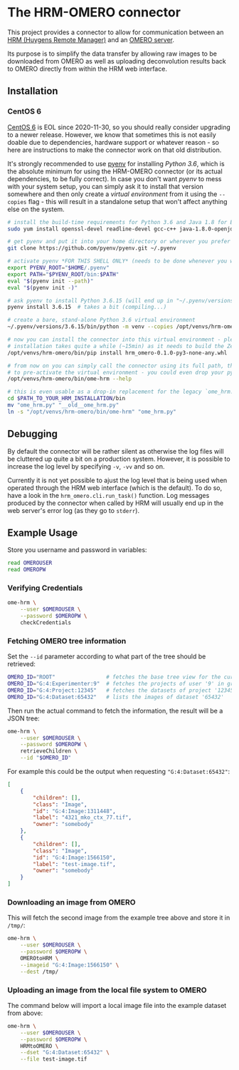# The HRM-OMERO connector

This project provides a connector to allow for communication between an [HRM (Huygens
Remote Manager)][1] and an [OMERO server][2].

Its purpose is to simplify the data transfer by allowing raw images to be downloaded
from OMERO as well as uploading deconvolution results back to OMERO directly from within
the HRM web interface.

## Installation

### CentOS 6

[CentOS 6][co6] is EOL since 2020-11-30, so you should really consider upgrading to a newer
release. However, we know that sometimes this is not easily doable due to dependencies,
hardware support or whatever reason - so here are instructions to make the connector
work on that old distribution.

It's strongly recommended to use [pyenv][3] for installing *Python 3.6*, which is the
absolute minimum for using the HRM-OMERO connector (or its actual dependencies, to be
fully correct). In case you don't want *pyenv* to mess with your system setup, you can
simply ask it to install that version somewhere and then only create a *virtual
environment* from it using the `--copies` flag - this will result in a standalone
setup that won't affect anything else on the system.

```bash
# install the build-time requirements for Python 3.6 and Java 1.8 for Bio-Formats
sudo yum install openssl-devel readline-devel gcc-c++ java-1.8.0-openjdk

# get pyenv and put it into your home directory or wherever you prefer it to be
git clone https://github.com/pyenv/pyenv.git ~/.pyenv

# activate pyenv *FOR THIS SHELL ONLY* (needs to be done whenever you want to use it)
export PYENV_ROOT="$HOME/.pyenv"
export PATH="$PYENV_ROOT/bin:$PATH"
eval "$(pyenv init --path)"
eval "$(pyenv init -)"

# ask pyenv to install Python 3.6.15 (will end up in "~/.pyenv/versions/3.6.15/")
pyenv install 3.6.15  # takes a bit (compiling...)

# create a bare, stand-alone Python 3.6 virtual environment
~/.pyenv/versions/3.6.15/bin/python -m venv --copies /opt/venvs/hrm-omero

# now you can install the connector into this virtual environment - please note that the
# installation takes quite a while (~15min) as it needs to build the ZeroC Ice bindings
/opt/venvs/hrm-omero/bin/pip install hrm_omero-0.1.0-py3-none-any.whl

# from now on you can simply call the connector using its full path, there is no need
# to pre-activate the virtual environment - you could even drop your pyenv completely:
/opt/venvs/hrm-omero/bin/ome-hrm --help

# this is even usable as a drop-in replacement for the legacy `ome_hrm.py` script:
cd $PATH_TO_YOUR_HRM_INSTALLATION/bin
mv "ome_hrm.py" "__old__ome_hrm.py"
ln -s "/opt/venvs/hrm-omero/bin/ome-hrm" "ome_hrm.py"
```

## Debugging

By default the connector will be rather silent as otherwise the log files will be
cluttered up quite a bit on a production system. However, it is possible to increase the
log level by specifying `-v`, `-vv` and so on.

Currently it is not yet possible to ajust the log level that is being used when operated
through the HRM web interface (which is the default). To do so, have a look in the
`hrm_omero.cli.run_task()` function. Log messages produced by the connector when called
by HRM will usually end up in the web server's error log (as they go to `stderr`).

## Example Usage

Store you username and password in variables:

```bash
read OMEROUSER
read OMEROPW
```

### Verifying Credentials

```bash
ome-hrm \
    --user $OMEROUSER \
    --password $OMEROPW \
    checkCredentials
```

### Fetching OMERO tree information

Set the `--id` parameter according to what part of the tree should be retrieved:

```bash
OMERO_ID="ROOT"                # fetches the base tree view for the current user
OMERO_ID="G:4:Experimenter:9"  # fetches the projects of user '9' in group '4'
OMERO_ID="G:4:Project:12345"   # fetches the datasets of project '12345'
OMERO_ID="G:4:Dataset:65432"   # lists the images of dataset '65432'
```

Then run the actual command to fetch the information, the result will be a JSON tree:

```bash
ome-hrm \
    --user $OMEROUSER \
    --password $OMEROPW \
    retrieveChildren \
    --id "$OMERO_ID"
```

For example this could be the output when requesting `"G:4:Dataset:65432"`:

```json
[
    {
        "children": [],
        "class": "Image",
        "id": "G:4:Image:1311448",
        "label": "4321_mko_ctx_77.tif",
        "owner": "somebody"
    },
    {
        "children": [],
        "class": "Image",
        "id": "G:4:Image:1566150",
        "label": "test-image.tif",
        "owner": "somebody"
    }
]
```

### Downloading an image from OMERO

This will fetch the second image from the example tree above and store it in `/tmp/`:

```bash
ome-hrm \
    --user $OMEROUSER \
    --password $OMEROPW \
    OMEROtoHRM \
    --imageid "G:4:Image:1566150" \
    --dest /tmp/
```

### Uploading an image from the local file system to OMERO

The command below will import a local image file into the example dataset from above:

```bash
ome-hrm \
    --user $OMEROUSER \
    --password $OMEROPW \
    HRMtoOMERO \
    --dset "G:4:Dataset:65432" \
    --file test-image.tif
```

[1]: https://huygens-rm.org/
[2]: https://www.openmicroscopy.org/omero/
[3]: https://github.com/pyenv/pyenv
[co6]: https://wiki.centos.org/About/Product
